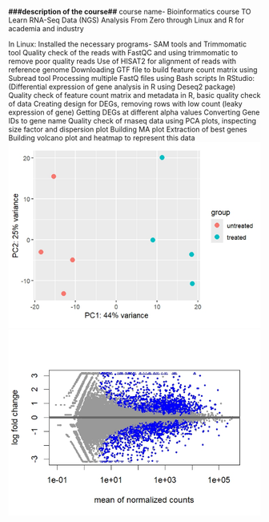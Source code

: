 **###description of the course##**
course name- Bioinformatics course TO Learn RNA-Seq Data (NGS) Analysis From Zero through Linux and R for academia and industry

In Linux:
Installed the necessary programs- SAM tools and Trimmomatic tool
Quality check of the reads with FastQC and using trimmomatic to remove poor quality reads
Use of HISAT2 for alignment of reads with reference genome
Downloading GTF file to build feature count matrix using Subread tool
Processing multiple FastQ files using Bash scripts
In RStudio:
(Differential expression of gene analysis in R using Deseq2 package)\
Quality check of feature count matrix and metadata in R, basic quality check of data
Creating design for DEGs, removing rows with low count (leaky expression of gene)
Getting DEGs at different alpha values
Converting Gene IDs to gene name
Quality check of rnaseq data using PCA plots, inspecting size factor and dispersion plot
Building MA plot
Extraction of best genes
Building volcano plot and heatmap to represent this data
![PCA_plot](plots/PCA_plot.jpeg)
![MA_plot](plots/MA_plot.jpeg)

